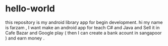# hello-world
this repository is my android library app for begin development.
hi my name is farzam , I want make an android app for teach C# and Java and Sell it in Cafe Bazar and Google play ( then I can create a bank acount in sangapoor ) and earn money .
